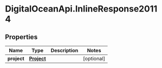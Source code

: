 # DigitalOceanApi.InlineResponse20114

## Properties
Name | Type | Description | Notes
------------ | ------------- | ------------- | -------------
**project** | [**Project**](Project.md) |  | [optional] 
